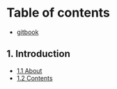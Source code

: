 # Table of contents

* [gitbook](README.md)

## 1. Introduction

* [1.1 About](1.-introduction/1.1-about.md)
* [1.2 Contents](1.-introduction/1.2-contents.md)
